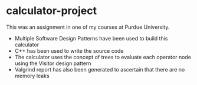 # calculator-project
This was an assignment in one of my courses at Purdue University.

* Multiple Software Design Patterns have been used to build this calculator
* C++ has been used to write the source code
* The calculator uses the concept of trees to evaluate each operator node using the Visitor design pattern
* Valgrind report has also been generated to ascertain that there are no memory leaks
